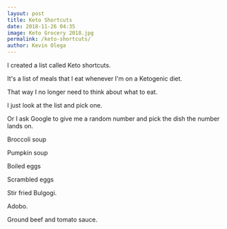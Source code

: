 ```yaml
---
layout: post 
title: Keto Shortcuts
date: 2018-11-26 04:35
image: Keto Grocery 2018.jpg
permalink: /keto-shortcuts/ 
author: Kevin Olega 
---
```

I created a list called Keto shortcuts.

It's a list of meals that I eat whenever I'm on a Ketogenic diet.

That way I no longer need to think about what to eat.

I just look at the list and pick one.

Or I ask Google to give me a random number and pick the dish the number lands on.

Broccoli soup

Pumpkin soup

Boiled eggs

Scrambled eggs

Stir fried Bulgogi.

Adobo.

Ground beef and tomato sauce.